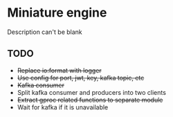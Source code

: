 # Miniature engine

Description can't be blank

## TODO

- ~~Replace io:format with logger~~
- ~~Use config for port, jwt, key, kafka topic, etc~~
- ~~Kafka consumer~~
- Split kafka consumer and producers into two clients
- ~~Extract gproc related functions to separate module~~
- Wait for kafka if it is unavailable
